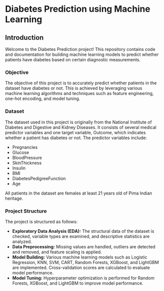 # Diabetes Prediction using Machine Learning

## Introduction

Welcome to the Diabetes Prediction project! This repository contains code and documentation for building machine learning models to predict whether patients have diabetes based on certain diagnostic measurements.

### Objective

The objective of this project is to accurately predict whether patients in the dataset have diabetes or not. This is achieved by leveraging various machine learning algorithms and techniques such as feature engineering, one-hot encoding, and model tuning.

### Dataset

The dataset used in this project is originally from the National Institute of Diabetes and Digestive and Kidney Diseases. It consists of several medical predictor variables and one target variable, Outcome, which indicates whether a patient has diabetes or not. The predictor variables include:

- Pregnancies
- Glucose
- BloodPressure
- SkinThickness
- Insulin
- BMI
- DiabetesPedigreeFunction
- Age

All patients in the dataset are females at least 21 years old of Pima Indian heritage.

### Project Structure

The project is structured as follows:

- **Exploratory Data Analysis (EDA):** The structural data of the dataset is checked, variable types are examined, and descriptive statistics are analyzed.
- **Data Preprocessing:** Missing values are handled, outliers are detected and removed, and feature scaling is applied.
- **Model Building:** Various machine learning models such as Logistic Regression, KNN, SVM, CART, Random Forests, XGBoost, and LightGBM are implemented. Cross-validation scores are calculated to evaluate model performance.
- **Model Tuning:** Hyperparameter optimization is performed for Random Forests, XGBoost, and LightGBM to improve model performance.
